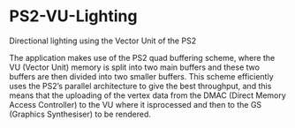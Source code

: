 PS2-VU-Lighting
===============
Directional lighting using the Vector Unit of the PS2

The application makes use of the PS2 quad buffering scheme, where the VU (Vector Unit) memory is split into two main buffers and these two buffers are then divided into two smaller buffers. This scheme efficiently uses the PS2’s parallel architecture to give the best throughput, and this means that the uploading of the vertex data from the DMAC (Direct Memory Access Controller) to the VU where it isprocessed and then to the GS (Graphics Synthesiser) to be rendered.
